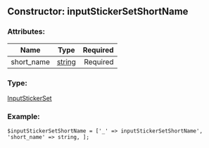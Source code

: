 ## Constructor: inputStickerSetShortName  

### Attributes:

| Name     |    Type       | Required |
|----------|:-------------:|---------:|
|short\_name|[string](../types/string.md) | Required|
### Type: 

[InputStickerSet](../types/InputStickerSet.md)
### Example:

```
$inputStickerSetShortName = ['_' => inputStickerSetShortName', 'short_name' => string, ];
```